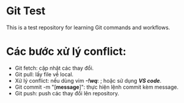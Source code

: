 # Git Test
This is a test repository for learning Git commands and workflows.

# Các bước xử lý conflict:
- Git fetch: cập nhật các thay đổi.
- Git pull: lấy file về local.
- Xử lý conflict: nếu dùng vim ***-!wq***: ; hoặc sử dụng ***VS code***.
- Git commit -m "[**message**]": thực hiện lệnh commit kèm message.
- Git push: push các thay đổi lên repository. 